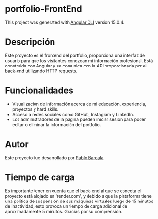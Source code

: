 # portfolio-FrontEnd
This project was generated with [Angular CLI](https://github.com/angular/angular-cli) version 15.0.4.

# Descripción
Este proyecto es el frontend del portfolio, proporciona una interfaz de usuario para que los visitantes conozcan mi información profesional. Está construida con Angular y se comunica con la API proporcionada por el [back-end](https://github.com/pablobarcala/portfolio-BackEnd) utilizando HTTP requests.

# Funcionalidades
* Visualización de información acerca de mi educación, experiencia, proyectos y hard skills.
* Acceso a redes sociales como GitHub, Instagram y LinkedIn.
* Los administradores de la página pueden iniciar sesión para poder editar o eliminar la información del portfolio.

# Autor
Este proyecto fue desarrollado por [Pablo Barcala](https://github.com/pablobarcala)

# Tiempo de carga
Es importante tener en cuenta que el back-end al que se conecta el proyecto está alojado en 'render.com', y debido a que la plataforma tiene una política de suspensión de sus máquinas virtuales luego de 15 minutos de inactividad, esto provoca un tiempo de carga adicional de aproximadamente 5 minutos. Gracias por su comprensión.
